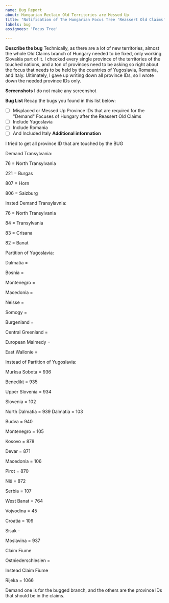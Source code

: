 ```yaml
---
name: Bug Report
about: Hungarian Reclaim Old Territories are Messed Up 
title: "Notification of The Hungarian Focus Tree 'Reassert Old Claims' required supeerview"
labels: bug
assignees: 'Focus Tree'

---
```


**Describe the bug**
Technically, as there are a lot of new territories, almost the whole Old Claims branch of Hungary needed to be fixed, only working Slovakia part of it.
I checked every single province of the territories of the touched nations, and a ton of provinces need to be asking so right about the focus that needs to be held by the countries of Yugoslavia, Romania, and Italy. Ultimately, I gave up writing down all province IDs, so I wrote down the needed province IDs only.

**Screenshots**
I do not make any screenshot

**Bug List**
Recap the bugs you found in this list below:
- [ ] Misplaced or Messed Up Province IDs that are required for the "Demand" Focuses of Hungary after the Reassert Old Claims
- [ ] Include Yugoslavia
- [ ] Include Romania
- [ ] And Included Italy
**Additional information**

I tried to get all province ID that are touched by the BUG

Demand Transylvania:

76 = North Transylvania 

221 = Burgas

807 = Horn

806 = Saizburg


Insted Demand Transylavnia:

76 = North Transylvania

84 = Transylvania 

83 = Crisana

82 = Banat


Partition of Yugoslavia:

Dalmatia =

Bosnia =

Montenegro =


Macedonia =

Neisse =


Somogy =

Burgenland =

Central Greenland =

European Malmedy =

East Wallonie =


Instead of Partition of Yugoslavia:

Murksa Sobota = 936

Benedikt = 935

Upper Slovenia = 934

Slovenia = 102

North Dalmatia = 939
Dalmatia = 103


Budva = 940

Montenegro = 105

Kosovo = 878

Devar = 871

Macedonia = 106

Pirot = 870

Niŝ = 872

Serbia = 107

West Banat = 764

Vojvodina = 45

Croatia = 109

Sisak -  

Moslavina = 937

Claim Fiume

Ostniederschlesien =

Instead Claim Fiume

Rijeka = 1066

Demand one is for the bugged branch, and the others are the province IDs that should be in the claims.
